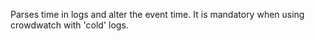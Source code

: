 Parses time in logs and alter the event time.
It is mandatory when using crowdwatch with 'cold' logs.

